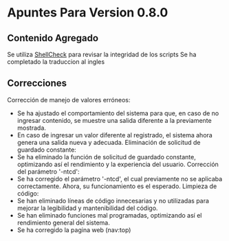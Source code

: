 # Apuntes Para Version 0.8.0

## Contenido Agregado

Se utiliza [ShellCheck](https://github.com/koalaman/shellcheck) para revisar la integridad de los scripts
Se ha completado la traduccion al ingles

## Correcciones

Corrección de manejo de valores erróneos:
- Se ha ajustado el comportamiento del sistema para que, en caso de no ingresar contenido, se muestre una salida diferente a la previamente mostrada.
- En caso de ingresar un valor diferente al registrado, el sistema ahora genera una salida nueva y adecuada.
Eliminación de solicitud de guardado constante:
- Se ha eliminado la función de solicitud de guardado constante, optimizando así el rendimiento y la experiencia del usuario.
Corrección del parámetro '-ntcd':
- Se ha corregido el parámetro '-ntcd', el cual previamente no se aplicaba correctamente. Ahora, su funcionamiento es el esperado.
Limpieza de código:
- Se han eliminado líneas de código innecesarias y no utilizadas para mejorar la legibilidad y mantenibilidad del código.
- Se han eliminado funciones mal programadas, optimizando así el rendimiento general del sistema.
- Se ha corregido la pagina web (nav:top)